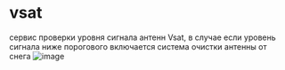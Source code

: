 # vsat

сервис проверки уровня сигнала антенн Vsat, в случае если уровень сигнала ниже порогового включается система очистки антенны от снега
![image](https://user-images.githubusercontent.com/57046083/221929140-bc2c2c3e-9a2b-44fe-b63a-602fe6f7b78b.png)

